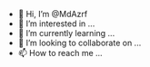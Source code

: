 - 👋 Hi, I’m @MdAzrf
- 👀 I’m interested in ...
- 🌱 I’m currently learning ...
- 💞️ I’m looking to collaborate on ...
- 📫 How to reach me ...

<!---
MdAzrf/MdAzrf is a ✨ special ✨ repository because its `README.md` (this file) appears on your GitHub profile.
You can click the Preview link to take a look at your changes.
--->
